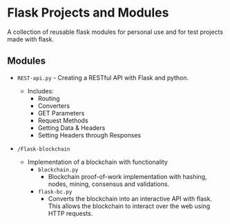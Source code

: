 # Flask Projects and Modules 

A collection of reusable flask modules for personal use and for test projects made with flask.


## Modules 
* `REST-api.py` - Creating a RESTful API with Flask and python.
    *  Includes:
        * Routing
        * Converters
        * GET Parameters
        * Request Methods
        * Getting Data & Headers
        * Setting Headers through Responses
        
* `/Flask-blockchain` 
    * Implementation of a blockchain with functionality
        *  `blockchain.py`
            * Blockchain proof-of-work implementation with hashing, nodes, mining, consensus and validations.
        *  `flask-bc.py`
            * Converts the blockchain into an interactive API with flask. This allows the blockchain to interact over the web using HTTP requests.  
    
    
